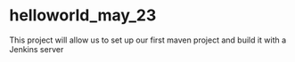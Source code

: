 # helloworld_may_23
This project will allow us to set up our first maven project and build it with a Jenkins server
